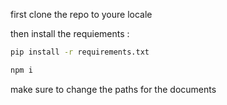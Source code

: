 first clone the repo to youre locale 

then install the requiements :
```bash
pip install -r requirements.txt
```
```bash
npm i
```
make sure to change the paths for the documents
